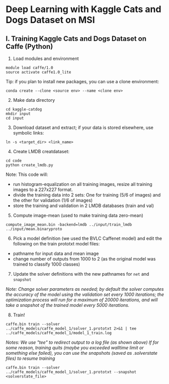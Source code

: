 # **Deep Learning with Kaggle Cats and Dogs Dataset on MSI**

## I. Training Kaggle Cats and Dogs Dataset on Caffe (Python)

1. Load modules and environment
```
module load caffe/1.0
source activate caffe1.0_lite
```
Tip: if you plan to install new packages, you can use a clone environment:

`conda create --clone <source env> --name <clone env>`

2. Make data directory
```
cd kaggle-catdog
mkdir input
cd input
```
3. Download dataset and extract; if your data is stored elsewhere, use symbolic links:

`ln -s <target_dir> <link_name>`

4. Create LMDB creatdataset:
```
cd code
python create_lmdb.py
```
Note: This code will:
- run histogram-equalization on all training images, resize all training images to a 227x227 format.
- divide the training data into 2 sets: One for training (5/6 of images) and the other for validation (1/6 of images)
- store the training and validation in 2 LMDB databases (train and val)

5. Compute image-mean (used to make training data zero-mean)

`compute_image_mean.bin -backend=lmdb ../input/train_lmdb ../input/mean.binaryproto`

6. Pick a model definition (we used the BVLC Caffenet model) and edit the following on the train prototxt model files:

- pathname for input data and mean image
- change number of outputs from 1000 to 2 (as the original model was trained to classify 1000 classes)

7. Update the solver definitions with the new pathnames for `net` and `snapshot`

*Note: Change solver parameters as needed; by default the solver computes the accuracy of the model using the validation set every 1000 iterations; the optimization process will run for a maximum of 20000 iterations, and will take a snapshot of the trained model every 5000 iterations.*

8. Train!

`caffe.bin train --solver ../caffe_models/caffe_model_1/solver_1.prototxt 2>&1 | tee ../caffe_models/caffe_model_1/model_1_train.log`

*Notes: We use "tee" to redirect output to a log file (as shown above)
If for some reason, training quits (maybe you exceeded walltime limit or something else failed), you can use the snapshots (saved as .solverstate files) to resume training*

`caffe.bin train --solver ../caffe_models/caffe_model_1/solver_1.prototxt --snapshot <solverstate_file>`

